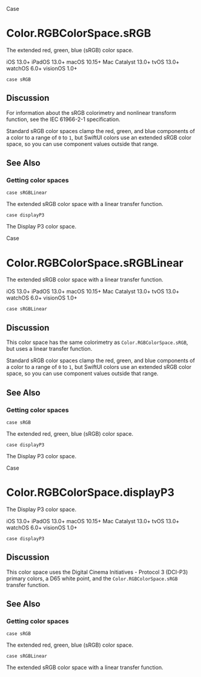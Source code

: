 Case

# Color.RGBColorSpace.sRGB

The extended red, green, blue (sRGB) color space.

iOS 13.0+  iPadOS 13.0+  macOS 10.15+  Mac Catalyst 13.0+  tvOS 13.0+  watchOS
6.0+  visionOS 1.0+

    
    
    case sRGB

## Discussion

For information about the sRGB colorimetry and nonlinear transform function,
see the IEC 61966-2-1 specification.

Standard sRGB color spaces clamp the red, green, and blue components of a
color to a range of `0` to `1`, but SwiftUI colors use an extended sRGB color
space, so you can use component values outside that range.

## See Also

### Getting color spaces

`case sRGBLinear`

The extended sRGB color space with a linear transfer function.

`case displayP3`

The Display P3 color space.

Case

# Color.RGBColorSpace.sRGBLinear

The extended sRGB color space with a linear transfer function.

iOS 13.0+  iPadOS 13.0+  macOS 10.15+  Mac Catalyst 13.0+  tvOS 13.0+  watchOS
6.0+  visionOS 1.0+

    
    
    case sRGBLinear

## Discussion

This color space has the same colorimetry as `Color.RGBColorSpace.sRGB`, but
uses a linear transfer function.

Standard sRGB color spaces clamp the red, green, and blue components of a
color to a range of `0` to `1`, but SwiftUI colors use an extended sRGB color
space, so you can use component values outside that range.

## See Also

### Getting color spaces

`case sRGB`

The extended red, green, blue (sRGB) color space.

`case displayP3`

The Display P3 color space.

Case

# Color.RGBColorSpace.displayP3

The Display P3 color space.

iOS 13.0+  iPadOS 13.0+  macOS 10.15+  Mac Catalyst 13.0+  tvOS 13.0+  watchOS
6.0+  visionOS 1.0+

    
    
    case displayP3

## Discussion

This color space uses the Digital Cinema Initiatives - Protocol 3 (DCI-P3)
primary colors, a D65 white point, and the `Color.RGBColorSpace.sRGB` transfer
function.

## See Also

### Getting color spaces

`case sRGB`

The extended red, green, blue (sRGB) color space.

`case sRGBLinear`

The extended sRGB color space with a linear transfer function.

